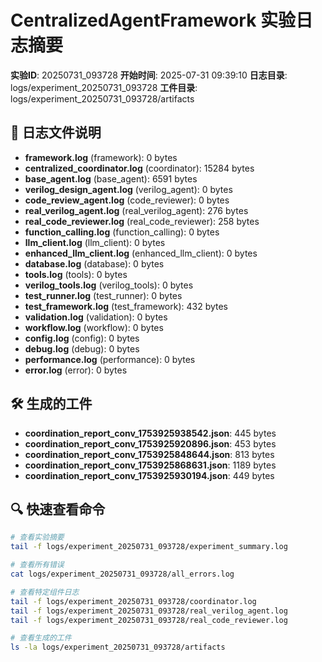 # CentralizedAgentFramework 实验日志摘要

**实验ID**: 20250731_093728
**开始时间**: 2025-07-31 09:39:10
**日志目录**: logs/experiment_20250731_093728
**工件目录**: logs/experiment_20250731_093728/artifacts

## 📁 日志文件说明

- **framework.log** (framework): 0 bytes
- **centralized_coordinator.log** (coordinator): 15284 bytes
- **base_agent.log** (base_agent): 6591 bytes
- **verilog_design_agent.log** (verilog_agent): 0 bytes
- **code_review_agent.log** (code_reviewer): 0 bytes
- **real_verilog_agent.log** (real_verilog_agent): 276 bytes
- **real_code_reviewer.log** (real_code_reviewer): 258 bytes
- **function_calling.log** (function_calling): 0 bytes
- **llm_client.log** (llm_client): 0 bytes
- **enhanced_llm_client.log** (enhanced_llm_client): 0 bytes
- **database.log** (database): 0 bytes
- **tools.log** (tools): 0 bytes
- **verilog_tools.log** (verilog_tools): 0 bytes
- **test_runner.log** (test_runner): 0 bytes
- **test_framework.log** (test_framework): 432 bytes
- **validation.log** (validation): 0 bytes
- **workflow.log** (workflow): 0 bytes
- **config.log** (config): 0 bytes
- **debug.log** (debug): 0 bytes
- **performance.log** (performance): 0 bytes
- **error.log** (error): 0 bytes

## 🛠️ 生成的工件

- **coordination_report_conv_1753925938542.json**: 445 bytes
- **coordination_report_conv_1753925920896.json**: 453 bytes
- **coordination_report_conv_1753925848644.json**: 813 bytes
- **coordination_report_conv_1753925868631.json**: 1189 bytes
- **coordination_report_conv_1753925930194.json**: 449 bytes

## 🔍 快速查看命令

```bash
# 查看实验摘要
tail -f logs/experiment_20250731_093728/experiment_summary.log

# 查看所有错误
cat logs/experiment_20250731_093728/all_errors.log

# 查看特定组件日志
tail -f logs/experiment_20250731_093728/coordinator.log
tail -f logs/experiment_20250731_093728/real_verilog_agent.log
tail -f logs/experiment_20250731_093728/real_code_reviewer.log

# 查看生成的工件
ls -la logs/experiment_20250731_093728/artifacts
```
